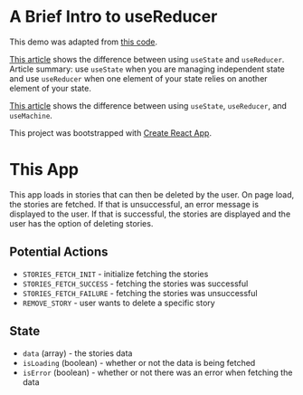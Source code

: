 # A Brief Intro to useReducer

This demo was adapted from [this code](https://codesandbox.io/s/github/the-road-to-learn-react/hacker-stories/tree/2021/React-Impossible-States?file=/src/App.js).

[This article](https://kentcdodds.com/blog/should-i-usestate-or-usereducer) shows the difference between using `useState` and `useReducer`. Article summary: use `useState` when you are managing independent state and use `useReducer` when one element of your state relies on another element of your state.

[This article](https://stately.ai/blog/usestate-vs-usereducer-vs-xstate-part-1-modals) shows the difference between using `useState`, `useReducer`, and `useMachine`.

This project was bootstrapped with [Create React App](https://github.com/facebook/create-react-app).

# This App

This app loads in stories that can then be deleted by the user. On page load, the stories are fetched. If that is unsuccessful, an error message is displayed to the user. If that is successful, the stories are displayed and the user has the option of deleting stories.

## Potential Actions

- `STORIES_FETCH_INIT` - initialize fetching the stories
- `STORIES_FETCH_SUCCESS` - fetching the stories was successful
- `STORIES_FETCH_FAILURE` - fetching the stories was unsuccessful
- `REMOVE_STORY` - user wants to delete a specific story

## State

- `data` (array) - the stories data
- `isLoading` (boolean) - whether or not the data is being fetched
- `isError` (boolean) - whether or not there was an error when fetching the data
